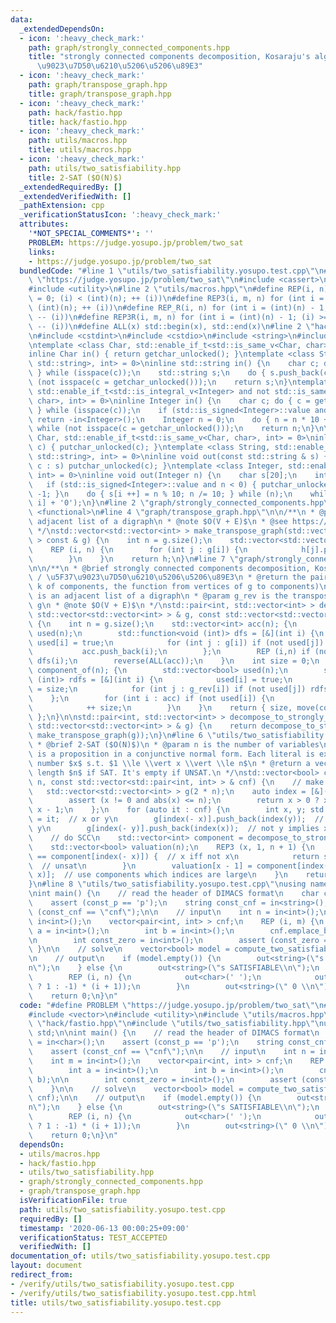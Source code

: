 ```yaml
---
data:
  _extendedDependsOn:
  - icon: ':heavy_check_mark:'
    path: graph/strongly_connected_components.hpp
    title: "strongly connected components decomposition, Kosaraju's algorithm / \u5F37\
      \u9023\u7D50\u6210\u5206\u5206\u89E3"
  - icon: ':heavy_check_mark:'
    path: graph/transpose_graph.hpp
    title: graph/transpose_graph.hpp
  - icon: ':heavy_check_mark:'
    path: hack/fastio.hpp
    title: hack/fastio.hpp
  - icon: ':heavy_check_mark:'
    path: utils/macros.hpp
    title: utils/macros.hpp
  - icon: ':heavy_check_mark:'
    path: utils/two_satisfiability.hpp
    title: 2-SAT ($O(N)$)
  _extendedRequiredBy: []
  _extendedVerifiedWith: []
  _pathExtension: cpp
  _verificationStatusIcon: ':heavy_check_mark:'
  attributes:
    '*NOT_SPECIAL_COMMENTS*': ''
    PROBLEM: https://judge.yosupo.jp/problem/two_sat
    links:
    - https://judge.yosupo.jp/problem/two_sat
  bundledCode: "#line 1 \"utils/two_satisfiability.yosupo.test.cpp\"\n#define PROBLEM\
    \ \"https://judge.yosupo.jp/problem/two_sat\"\n#include <cassert>\n#include <vector>\n\
    #include <utility>\n#line 2 \"utils/macros.hpp\"\n#define REP(i, n) for (int i\
    \ = 0; (i) < (int)(n); ++ (i))\n#define REP3(i, m, n) for (int i = (m); (i) <\
    \ (int)(n); ++ (i))\n#define REP_R(i, n) for (int i = (int)(n) - 1; (i) >= 0;\
    \ -- (i))\n#define REP3R(i, m, n) for (int i = (int)(n) - 1; (i) >= (int)(m);\
    \ -- (i))\n#define ALL(x) std::begin(x), std::end(x)\n#line 2 \"hack/fastio.hpp\"\
    \n#include <cstdint>\n#include <cstdio>\n#include <string>\n#include <type_traits>\n\
    \ntemplate <class Char, std::enable_if_t<std::is_same_v<Char, char>, int> = 0>\n\
    inline Char in() { return getchar_unlocked(); }\ntemplate <class String, std::enable_if_t<std::is_same_v<String,\
    \ std::string>, int> = 0>\ninline std::string in() {\n    char c; do { c = getchar_unlocked();\
    \ } while (isspace(c));\n    std::string s;\n    do { s.push_back(c); } while\
    \ (not isspace(c = getchar_unlocked()));\n    return s;\n}\ntemplate <class Integer,\
    \ std::enable_if_t<std::is_integral_v<Integer> and not std::is_same_v<Integer,\
    \ char>, int> = 0>\ninline Integer in() {\n    char c; do { c = getchar_unlocked();\
    \ } while (isspace(c));\n    if (std::is_signed<Integer>::value and c == '-')\
    \ return -in<Integer>();\n    Integer n = 0;\n    do { n = n * 10 + c - '0'; }\
    \ while (not isspace(c = getchar_unlocked()));\n    return n;\n}\n\ntemplate <class\
    \ Char, std::enable_if_t<std::is_same_v<Char, char>, int> = 0>\ninline void out(char\
    \ c) { putchar_unlocked(c); }\ntemplate <class String, std::enable_if_t<std::is_same_v<String,\
    \ std::string>, int> = 0>\ninline void out(const std::string & s) { for (char\
    \ c : s) putchar_unlocked(c); }\ntemplate <class Integer, std::enable_if_t<std::is_integral_v<Integer>,\
    \ int> = 0>\ninline void out(Integer n) {\n    char s[20];\n    int i = 0;\n \
    \   if (std::is_signed<Integer>::value and n < 0) { putchar_unlocked('-'); n *=\
    \ -1; }\n    do { s[i ++] = n % 10; n /= 10; } while (n);\n    while (i) putchar_unlocked(s[--\
    \ i] + '0');\n}\n#line 2 \"graph/strongly_connected_components.hpp\"\n#include\
    \ <functional>\n#line 4 \"graph/transpose_graph.hpp\"\n\n/**\n * @param g is an\
    \ adjacent list of a digraph\n * @note $O(V + E)$\n * @see https://en.wikipedia.org/wiki/Transpose_graph\n\
    \ */\nstd::vector<std::vector<int> > make_transpose_graph(std::vector<std::vector<int>\
    \ > const & g) {\n    int n = g.size();\n    std::vector<std::vector<int> > h(n);\n\
    \    REP (i, n) {\n        for (int j : g[i]) {\n            h[j].push_back(i);\n\
    \        }\n    }\n    return h;\n}\n#line 7 \"graph/strongly_connected_components.hpp\"\
    \n\n/**\n * @brief strongly connected components decomposition, Kosaraju's algorithm\
    \ / \u5F37\u9023\u7D50\u6210\u5206\u5206\u89E3\n * @return the pair (the number\
    \ k of components, the function from vertices of g to components)\n * @param g\
    \ is an adjacent list of a digraph\n * @param g_rev is the transpose graph of\
    \ g\n * @note $O(V + E)$\n */\nstd::pair<int, std::vector<int> > decompose_to_strongly_connected_components(const\
    \ std::vector<std::vector<int> > & g, const std::vector<std::vector<int> > & g_rev)\
    \ {\n    int n = g.size();\n    std::vector<int> acc(n); {\n        std::vector<bool>\
    \ used(n);\n        std::function<void (int)> dfs = [&](int i) {\n           \
    \ used[i] = true;\n            for (int j : g[i]) if (not used[j]) dfs(j);\n \
    \           acc.push_back(i);\n        };\n        REP (i,n) if (not used[i])\
    \ dfs(i);\n        reverse(ALL(acc));\n    }\n    int size = 0;\n    std::vector<int>\
    \ component_of(n); {\n        std::vector<bool> used(n);\n        std::function<void\
    \ (int)> rdfs = [&](int i) {\n            used[i] = true;\n            component_of[i]\
    \ = size;\n            for (int j : g_rev[i]) if (not used[j]) rdfs(j);\n    \
    \    };\n        for (int i : acc) if (not used[i]) {\n            rdfs(i);\n\
    \            ++ size;\n        }\n    }\n    return { size, move(component_of)\
    \ };\n}\n\nstd::pair<int, std::vector<int> > decompose_to_strongly_connected_components(const\
    \ std::vector<std::vector<int> > & g) {\n    return decompose_to_strongly_connected_components(g,\
    \ make_transpose_graph(g));\n}\n#line 6 \"utils/two_satisfiability.hpp\"\n\n/**\n\
    \ * @brief 2-SAT ($O(N)$)\n * @param n is the number of variables\n * @param cnf\
    \ is a proposition in a conjunctive normal form. Each literal is expressed as\
    \ number $x$ s.t. $1 \\le \\vert x \\vert \\le n$\n * @return a vector with the\
    \ length $n$ if SAT. It's empty if UNSAT.\n */\nstd::vector<bool> compute_two_satisfiability(int\
    \ n, const std::vector<std::pair<int, int> > & cnf) {\n    // make digraph\n \
    \   std::vector<std::vector<int> > g(2 * n);\n    auto index = [&](int x) {\n\
    \        assert (x != 0 and abs(x) <= n);\n        return x > 0 ? x - 1 : n -\
    \ x - 1;\n    };\n    for (auto it : cnf) {\n        int x, y; std::tie(x, y)\
    \ = it;  // x or y\n        g[index(- x)].push_back(index(y));  // not x implies\
    \ y\n        g[index(- y)].push_back(index(x));  // not y implies x\n    }\n\n\
    \    // do SCC\n    std::vector<int> component = decompose_to_strongly_connected_components(g).second;\n\
    \    std::vector<bool> valuation(n);\n    REP3 (x, 1, n + 1) {\n        if (component[index(x)]\
    \ == component[index(- x)]) {  // x iff not x\n            return std::vector<bool>();\
    \  // unsat\n        }\n        valuation[x - 1] = component[index(x)] > component[index(-\
    \ x)];  // use components which indices are large\n    }\n    return valuation;\n\
    }\n#line 8 \"utils/two_satisfiability.yosupo.test.cpp\"\nusing namespace std;\n\
    \nint main() {\n    // read the header of DIMACS format\n    char const_p = in<char>();\n\
    \    assert (const_p == 'p');\n    string const_cnf = in<string>();\n    assert\
    \ (const_cnf == \"cnf\");\n\n    // input\n    int n = in<int>();\n    int m =\
    \ in<int>();\n    vector<pair<int, int> > cnf;\n    REP (i, m) {\n        int\
    \ a = in<int>();\n        int b = in<int>();\n        cnf.emplace_back(a, b);\n\
    \n        int const_zero = in<int>();\n        assert (const_zero == 0);\n   \
    \ }\n\n    // solve\n    vector<bool> model = compute_two_satisfiability(n, cnf);\n\
    \n    // output\n    if (model.empty()) {\n        out<string>(\"s UNSATISFIABLE\\\
    n\");\n    } else {\n        out<string>(\"s SATISFIABLE\\n\");\n        out<char>('v');\n\
    \        REP (i, n) {\n            out<char>(' ');\n            out<int>((model[i]\
    \ ? 1 : -1) * (i + 1));\n        }\n        out<string>(\" 0 \\n\");\n    }\n\
    \    return 0;\n}\n"
  code: "#define PROBLEM \"https://judge.yosupo.jp/problem/two_sat\"\n#include <cassert>\n\
    #include <vector>\n#include <utility>\n#include \"utils/macros.hpp\"\n#include\
    \ \"hack/fastio.hpp\"\n#include \"utils/two_satisfiability.hpp\"\nusing namespace\
    \ std;\n\nint main() {\n    // read the header of DIMACS format\n    char const_p\
    \ = in<char>();\n    assert (const_p == 'p');\n    string const_cnf = in<string>();\n\
    \    assert (const_cnf == \"cnf\");\n\n    // input\n    int n = in<int>();\n\
    \    int m = in<int>();\n    vector<pair<int, int> > cnf;\n    REP (i, m) {\n\
    \        int a = in<int>();\n        int b = in<int>();\n        cnf.emplace_back(a,\
    \ b);\n\n        int const_zero = in<int>();\n        assert (const_zero == 0);\n\
    \    }\n\n    // solve\n    vector<bool> model = compute_two_satisfiability(n,\
    \ cnf);\n\n    // output\n    if (model.empty()) {\n        out<string>(\"s UNSATISFIABLE\\\
    n\");\n    } else {\n        out<string>(\"s SATISFIABLE\\n\");\n        out<char>('v');\n\
    \        REP (i, n) {\n            out<char>(' ');\n            out<int>((model[i]\
    \ ? 1 : -1) * (i + 1));\n        }\n        out<string>(\" 0 \\n\");\n    }\n\
    \    return 0;\n}\n"
  dependsOn:
  - utils/macros.hpp
  - hack/fastio.hpp
  - utils/two_satisfiability.hpp
  - graph/strongly_connected_components.hpp
  - graph/transpose_graph.hpp
  isVerificationFile: true
  path: utils/two_satisfiability.yosupo.test.cpp
  requiredBy: []
  timestamp: '2020-06-13 00:00:25+09:00'
  verificationStatus: TEST_ACCEPTED
  verifiedWith: []
documentation_of: utils/two_satisfiability.yosupo.test.cpp
layout: document
redirect_from:
- /verify/utils/two_satisfiability.yosupo.test.cpp
- /verify/utils/two_satisfiability.yosupo.test.cpp.html
title: utils/two_satisfiability.yosupo.test.cpp
---
```

